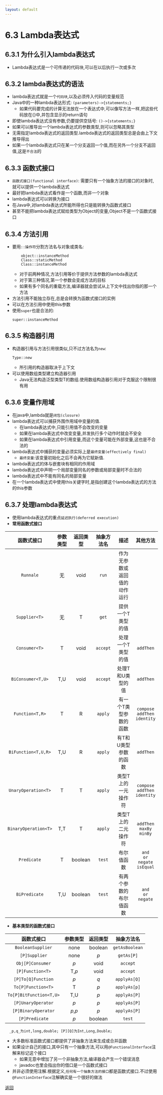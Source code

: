 ```yaml
---
layout: default
---
```


# 6.3 Lambda表达式
## 6.3.1 为什么引入lambda表达式  
+ Lambda表达式是一个可传递的代码块,可以在以后执行一次或多次  

## 6.3.2 lambda表达式的语法  
+ lambda表达式就是一个`代码块`,以及必须传入代码的变量规范  
+ Java中的一种lambda表达形式: `(parameters)->{statements;}`  
    - 如果代码要完成的计算无法放在一个表达式中,可以像写方法一样,把这些代码放在{}中,并包含显示的return语句  
+ 即使lambda表达式没有参数,仍要提供空括号: `()->{statements;}`
+ 如果可以推导出一个lambda表达式的参数类型,则可以忽略其类型  
+ 无需指定lambda表达式的返回类型.lambda表达式的返回类型总是会由上下文推导得出  
+ 如果一个lambda表达式只在某一个分支返回一个值,而在另外一个分支不返回值,这是`不合法`的  

## 6.3.3 函数式接口  
+ `函数式接口(functional interface)`: 需要只有一个抽象方法的接口的对象时,就可以提供一个lambda表达式  
+ 最好把lambda表达式看作是一个函数,而非一个对象
+ lambda表达式可以转换为接口  
+ 在Java中,对lambda表达式所能所得也只是能转换为函数式接口  
+ 甚至不能把lambda表达式赋给类型为Object的变量,Object不是一个函数式接口  

## 6.3.4 方法引用  
+ 要用`::操作符`分割方法名与对象或类名:
    ```
        object::instanceMethod
        Class::staticMethod
        Class::instanceMethod
    ```  
    - 对于前两种情况,方法引用等价于提供方法参数的lambda表达式  
    - 对于第三种情况,第一个参数会变成方法的目标    
    - 如果有多个同名的重载方法,编译器就会尝试从上下文中找出你指的那一个方法  
+ 方法引用不能独立存在,总是会转换为函数式接口的实例  
+ 可以在方法引用中使用this参数
+ 使用`super`也是合法的: 
    ```
    super::instanceMethod
    ```  
## 6.3.5 构造器引用  
+ 构造器引用与方法引用很类似,只不过方法名为`new`:
    ```
    Type::new
    ```  
    - 所引用的构造器取决于上下文  
+ 可以使用数组类型建立构造器引用  
    - Java无法构造泛型类型T的数组.使用数组构造器引用对于克服这个限制很有用  
## 6.3.6 变量作用域  
+ 在java中,lambda就是`闭包(closure)`  
+ lambda表达式可以捕获外围作用域中变量的值.
    - 在lambda表达式中,只能引用值不会改变的变量  
    - 如果在lambda表达式中改变变量,并发执行多个动作时就会不安全  
    - 如果在lambda表达式中引用变量,而这个变量可能在外部变量,这也是不合法的  
+ lambda表达式中捕获的变量必须实际上是`最终变量(effectively final)`
    - `最终变量`:该变量初始化之后不会再为它赋新值.  
+ lambda表达式的体与嵌套块有相同的作用域  
+ lambda表达式中声明一个局部变量同名的参数或局部变量时不合法的   
+ lambda表达式中不能有同名的局部变量  
+ 在一个lambda表达式中使用this关键字时,是指创建这个lambda表达式的方法的this参数  

## 6.3.7 处理lambda表达式  
+ 使用lambda表达式的重点`延迟执行(deferred execution)`  
+  **常用函数式接口**  

函数式接口|参数类型|返回类型|抽象方法名|描述|其他方法
:---:|:---:|:---:|:---:|:---:|:---:
`Runnale`|无|void|`run`|作为无参数或返回值的动作运行
`Supplier<T>`|无|T|`get`|提供一个T类型的值
`Consumer<T>`|T|void|`accept`|处理一个T类型的值|`addThen`
`BiConsumer<T,U>`|T,U|void|`accept`|处理T和U类型的值|`addThen`
`Function<T,R>`|T|R|`apply`|有一个T类型参数的函数|`compose`<br>`addThen`<br>`identity`
`BiFunction<T,U,R>`|T,U|R|`apply`|有T和U类型参数的函数|`addThen`
`UnaryOperation<T>`|T|T|`apply`|类型T上的一元操作符|`compose`<br>`addThen`<br>`identity`
`BinaryOperation<T>`|T,T|T|`apply`|类型T上的二元操作符|`addThen`<br>`maxBy`<br>`minBy`
`Predicate`|T|boolean|`test`|布尔值函数|`and`<br>`or`<br>`negate`<br>`isEqual`
`BiPredicate`|T,U|boolean|`test`|有两个参数的布尔值函数|`and`<br>`or`<br>`negate`  

+ **基本类型的函数式接口**  

函数式接口|参数类型|返回类型|抽象方法名
:---:|:---:|:---:|:---:
`BooleanSupplier`|none|boolean|`getAsBoolean`
`[P]Supplier`|none|_p_|`getAs[P]`
`Obj[P]Consumer`|_p_|void|`accept`
`[P]Function<T>`|T,_p_|void|`accept`
`[P]To[Q]Function`|_p_|_q_|`applyAs[Q]`
`To[P]Function<T>`|T|_p_|`applyAs[p]`
`To[P]BitFunction<T,U>`|T,U|_p_|`applyAs[P]`
`[P]UnaryOperator`|_p_|_p_|`applyAs[P]`
`[P]BinaryOperator`|_p_,_p_|_p_|`applyAs[P]`
`[P]Predicate`|_p_|boolean|`test`
    
      _p,q_为int,long,double; [P][Q]为Int,Long,Double;
+ 大多数标准函数式接口都提供了非抽象方法来生成或合并函数
+ 如果设计自己的接口,其中只有一个抽象方法,可以用`@FunctionalInterface`注解来标记这个接口  
  - 如果无意中增加了另一个非抽象方法,编译器会产生一个错误消息  
  - javadoc也里会指出你的借口是一个函数式接口 
+ 并非必须使用注解.根据定义,`任何有一个抽象方法的接口`都是函数式接口.不过使用`@FunctionInterface`注解确实是一个很好的做法  

[返回](./menu)